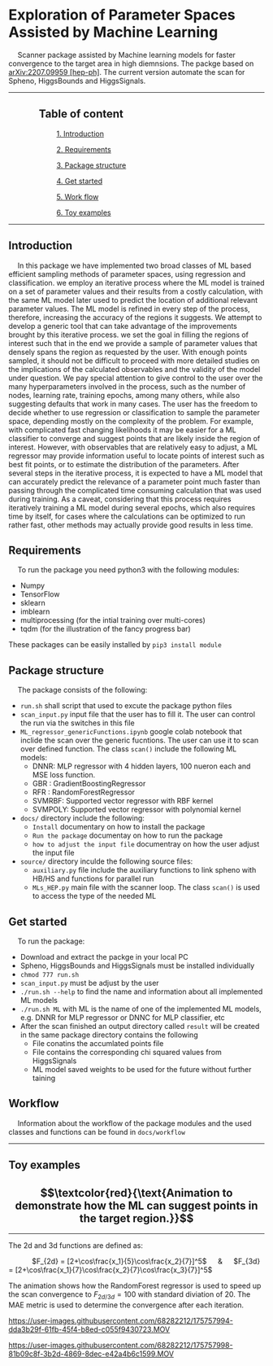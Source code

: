 # Exploration of Parameter Spaces Assisted by Machine Learning

 &emsp; Scanner package assisted by  Machine learning models for faster convergence to the target area in high diemnsions. The packge based on [arXiv:2207.09959 [hep-ph]](https://arxiv.org/abs/2207.09959). The current version automate the scan for Spheno, HiggsBounds and HiggsSignals.
 __________
 ## $~~~~~~~~~~~$  Table of content

$~~~~~~~~~~~$ $~~~~~~~~~~~$ [1. Introduction ](#Introduction)

$~~~~~~~~~~~$ $~~~~~~~~~~~$  [2. Requirements ](#Requirements)

$~~~~~~~~~~~$ $~~~~~~~~~~~$  [3. Package structure ](#structure)

$~~~~~~~~~~~$ $~~~~~~~~~~~$  [4. Get started ](#start)

$~~~~~~~~~~~$ $~~~~~~~~~~~$ [5. Work flow](#flow)

$~~~~~~~~~~~$ $~~~~~~~~~~~$  [6. Toy examples](#toy)
________________

 <a name="Introduction"></a>
## Introduction
&emsp;  In this package we have implemented two broad classes of ML based efficient sampling methods of parameter spaces, using regression and classification. we employ an iterative process where the ML model is trained on a set of parameter values and their results from a costly calculation, with the same ML model later used to predict the location of additional relevant parameter values. The ML model is refined in every step of the process, therefore, increasing the accuracy of the regions it suggests. We attempt to develop a generic tool that can take advantage of the improvements brought by this iterative process. we set the goal in filling the regions of interest such that in the end we provide a sample of parameter values that densely spans the region as requested by the user. With enough points sampled, it should not be difficult to proceed with more detailed studies on the
implications of the calculated observables and the validity of the model under question. We pay special attention to give control to the user over the many hyperparameters involved in the process, such as the number of nodes, learning rate, training epochs, among many others, while also suggesting defaults that work in many cases. The user has the freedom to decide whether to use regression or classification to sample the parameter space, depending mostly on the complexity of the problem. For example, with complicated fast changing likelihoods it may be easier for a ML classifier to converge and suggest points that are likely inside the region of interest. However, with observables that are relatively easy to adjust, a ML regressor may provide information useful
to locate points of interest such as best fit points, or to estimate the distribution of the parameters. After several steps in the iterative process, it is expected to have a ML model that can accurately predict the relevance of a parameter point much faster than passing through the complicated time
consuming calculation that was used during training. As a caveat, considering that this process requires iteratively training a ML model during several epochs, which also requires time by itself, for cases where the calculations can be optimized to run rather fast, other methods may actually
provide good results in less time.

 <a name="Requirements"></a>
## Requirements
&emsp; To run the package you need python3 with the following modules:
* Numpy
* TensorFlow
* sklearn
* imblearn 
* multiprocessing (for the intial training over multi-cores)
* tqdm (for the illustration of the fancy progress bar)

These packages can be easily installed by `pip3 install module`

<a name="structure"></a>
## Package structure
&emsp; The package consists of the following:
* `run.sh` shall script that used to excute the package python files 
* `scan_input.py` input file that the user has to fill it. The user can control the run via the switches in this file
* `ML_regressor_genericFunctions.ipynb` google colab notebook that inclide the scan over the generic fucntions. The user can use it to scan over defined function. The class `scan()` include the following ML models:
  * DNNR: MLP regressor with 4 hidden layers, 100 nueron each and MSE loss function.
  * GBR : GradientBoostingRegressor
  * RFR : RandomForestRegressor
  * SVMRBF: Supported vector regressor with RBF kernel
  * SVMPOLY: Supported vector regressor with polynomial kernel
* `docs/` directory include the following:
  * `Install` documentary on how to install the package
  * `Run the package` documentay on how to run the package
  * `how to adjust the input file` documentray on how the user adjust the input file
* `source/` directory inculde the following source files:
  * `auxiliary.py` file include the auxiliary functions to link spheno with HB/HS and functions for parallel run
  * `MLs_HEP.py`   main file with the scanner loop. The class `scan()` is used to access the type of the needed ML 

<a name="start"></a>
## Get started
&emsp; To run the package:
* Download and extract the packge in your local PC
* Spheno, HiggsBounds and HiggsSignals must be installed individually
* `chmod 777 run.sh`
* `scan_input.py` must be adjust by the user
* `./run.sh --help` to find the name and information about all implemented ML models
* `./run.sh ML` with ML is the name of one of the implemented ML models, e.g. DNNR for MLP regressor or DNNC for MLP classifier, etc
* After the scan finished an output directory called `result` will be created in the same package directory contains the following 
  * File conatins the accumlated points file 
  * File contains the corresponding chi squared values from HiggsSignals
  * ML model saved weights to be used for the future without further taining

<a name="flow"></a>
## Workflow
&emsp; Information about the workflow of the package modules and the used classes and functions can be found in `docs/workflow`
____
 <a name="toy"></a>
## Toy examples
## $$\textcolor{red}{\text{Animation to demonstrate how the ML can suggest points in the target region.}}$$ 
_____
The 2d and 3d functions are defined as: 

&emsp;&emsp;&emsp; $F_{2d} = [2+\cos\frac{x_1}{5}\cos\frac{x_2}{7}]^5$ &emsp; & &emsp; $F_{3d} = [2+\cos\frac{x_1}{7}\cos\frac{x_2}{7}\cos\frac{x_3}{7}]^5$
 
The animation shows how the RandomForest regressor  is used to speed up the scan convergence to $F_{2d/3d}= 100$ with standard diviation of 20. The MAE metric is used to determine the convergence after each iteration.

https://user-images.githubusercontent.com/68282212/175757994-dda3b29f-61fb-45f4-b8ed-c055f9430723.MOV

https://user-images.githubusercontent.com/68282212/175757998-81b09c8f-3b2d-4869-8dec-e42a4b6c1599.MOV



